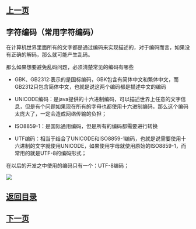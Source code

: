 ## [上一页](course80)
##  字符编码（常用字符编码）

在计算机世界里面所有的文字都是通过编码来实现描述的，对于编码而言，如果没有正确的解码，那么就可能产生乱码。

那么如果想要避免乱码问题，必须清楚常见的编码有哪些

- GBK、GB2312:表示的是国标编码，GBK包含有简体中文和繁体中文，而GB2312只包含简体中文，也就是说这两个编码都是描述中文的编码

- UNICODE编码：是java提供的十六进制编码，可以描述世界上任意的文字信息，但是有个问题如果现在所有的字母也都使用十六进制编码，那么这个编码太庞大了，一定会造成网络传输的负担；

- ISO8859-1：是国际通用编码，但是所有的编码都需要进行转换

- UTF编码：相当于结合了UNICODE和ISO8859-1编码，也就是说需要使用十六进制的文字就使用UNICODE，如果使用字母就使用原始的ISO8859-1，而常用的就是UTF-8的编码形式；

在以后的开发之中使用的编码只有一个：UTF-8编码；

![](http://ww4.sinaimg.cn/large/0060lm7Tly1fnrx5q1489j30mf0fldgr.jpg)

## [返回目录](https://wuchengcheng110120.github.io/aliyunjava3/list)
## [下一页](course82)
